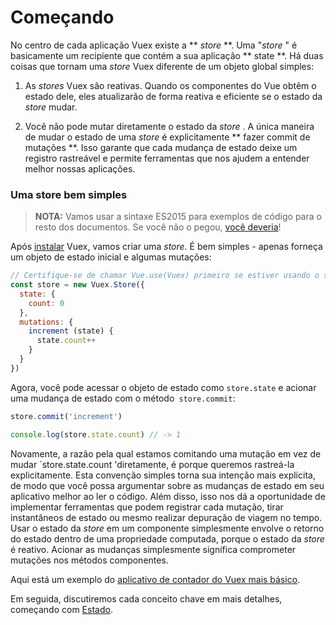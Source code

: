 # Começando

No centro de cada aplicação Vuex existe a ** _store_  **. Uma "_store_ " é basicamente um recipiente que contém a sua aplicação ** state **. Há duas coisas que tornam uma _store_  Vuex diferente de um objeto global simples:

1. As _stores_  Vuex são reativas. Quando os componentes do Vue obtêm o estado dele, eles atualizarão de forma reativa e eficiente se o estado da _store_  mudar.

2. Você não pode mutar diretamente o estado da _store_ . A única maneira de mudar o estado de uma _store_  é explicitamente ** fazer commit de mutações **. Isso garante que cada mudança de estado deixe um registro rastreável e permite ferramentas que nos ajudem a entender melhor nossas aplicações.

### Uma store bem simples

> **NOTA:** Vamos usar a sintaxe ES2015 para exemplos de código para o resto dos documentos. Se você não o pegou, [você deveria](https://babeljs.io/docs/learn-es2015/)!

Após [instalar](installation.md) Vuex, vamos criar uma _store_. É bem simples - apenas forneça um objeto de estado inicial e algumas mutações:

``` js
// Certifique-se de chamar Vue.use(Vuex) primeiro se estiver usando o sistema de módulos
const store = new Vuex.Store({
  state: {
    count: 0
  },
  mutations: {
    increment (state) {
      state.count++
    }
  }
})
```

Agora, você pode acessar o objeto de estado como `store.state` e acionar uma mudança de estado com o método` store.commit`:

``` js
store.commit('increment')

console.log(store.state.count) // -> 1
```

Novamente, a razão pela qual estamos comitando uma mutação em vez de mudar `store.state.count 'diretamente, é porque queremos rastreá-la explicitamente. Esta convenção simples torna sua intenção mais explícita, de modo que você possa argumentar sobre as mudanças de estado em seu aplicativo melhor ao ler o código. Além disso, isso nos dá a oportunidade de implementar ferramentas que podem registrar cada mutação, tirar instantâneos de estado ou mesmo realizar depuração de viagem no tempo.
Usar o estado da _store_  em um componente simplesmente envolve o retorno do estado dentro de uma propriedade computada, porque o estado da _store_  é reativo. Acionar as mudanças simplesmente significa comprometer mutações nos métodos componentes.

Aqui está um exemplo do [aplicativo de contador do Vuex mais básico](https://jsfiddle.net/n9jmu5v7/1269/).

Em seguida, discutiremos cada conceito chave em mais detalhes, começando com [Estado](state.md).

